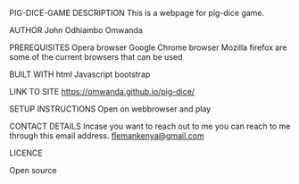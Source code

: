 PIG-DICE-GAME
DESCRIPTION
This is a webpage for pig-dice game.

AUTHOR
John Odhiambo Omwanda

PREREQUISITES
Opera browser
Google Chrome browser
Mozilla firefox are some of the current browsers that can be used

BUILT WITH
html
Javascript
bootstrap




LINK TO SITE
https://omwanda.github.io/pig-dice/



SETUP INSTRUCTIONS
Open on webbrowser and play

CONTACT DETAILS
Incase you want to reach out to me you can reach to me through this email address. flemankenya@gmail.com

LICENCE

Open source
